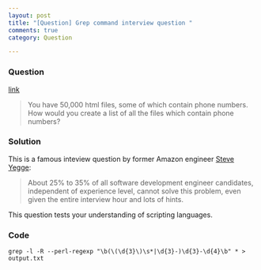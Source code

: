 ```yaml
---
layout: post
title: "[Question] Grep command interview question "
comments: true
category: Question

---
```


### Question 

[link](http://www.careercup.com/question?id=1799)

> You have 50,000 html files, some of which contain phone numbers. How would you create a list of all the files which contain phone numbers? 

### Solution

This is a famous inteview question by former Amazon engineer [Steve Yegge](https://sites.google.com/site/steveyegge2/five-essential-phone-screen-questions): 

> About 25% to 35% of all software development engineer candidates, independent of experience level, cannot solve this problem, even given the entire interview hour and lots of hints. 

This question tests your understanding of scripting languages. 

### Code

    grep -l -R --perl-regexp "\b(\(\d{3}\)\s*|\d{3}-)\d{3}-\d{4}\b" * > output.txt
